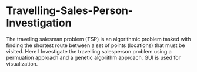 # Travelling-Sales-Person-Investigation
The traveling salesman problem (TSP) is an algorithmic problem tasked with finding the shortest route between a set of points (locations) that must be visited. Here I 
Investigate the travelling salesperson problem using a permuation approach and a genetic algorithm approach. GUI is used for visualization.
